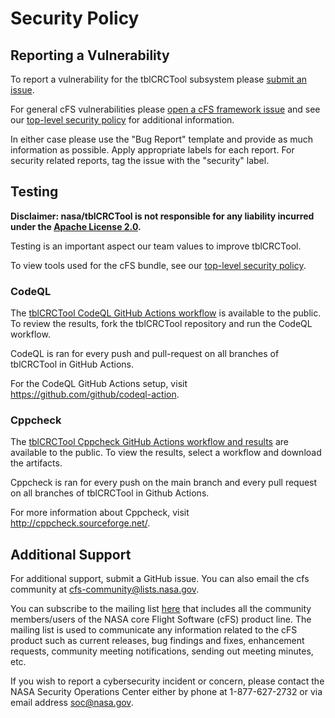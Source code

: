 # Security Policy

## Reporting a Vulnerability

To report a vulnerability for the tblCRCTool subsystem please [submit an issue](https://github.com/nasa/tblCRCTool/issues/new/choose).

For general cFS vulnerabilities please [open a cFS framework issue](https://github.com/nasa/cfs/issues/new/choose) and see our [top-level security policy](https://github.com/nasa/cFS/security/policy) for additional information.

In either case please use the "Bug Report" template and provide as much information as possible. Apply appropriate labels for each report. For security related reports, tag the issue with the "security" label.

## Testing

**Disclaimer: nasa/tblCRCTool is not responsible for any liability incurred under the [Apache License 2.0](https://github.com/nasa/tblCRCTool/blob/main/LICENSE).**

Testing is an important aspect our team values to improve tblCRCTool. 

To view tools used for the cFS bundle, see our [top-level security policy](https://github.com/nasa/cFS/security/policy). 

### CodeQL

The [tblCRCTool CodeQL GitHub Actions workflow](https://github.com/nasa/tblCRCTool/actions/workflows/codeql-build.yml) is available to the public. To review the results, fork the tblCRCTool repository and run the CodeQL workflow. 

CodeQL is ran for every push and pull-request on all branches of tblCRCTool in GitHub Actions. 

For the CodeQL GitHub Actions setup, visit https://github.com/github/codeql-action. 

### Cppcheck

The [tblCRCTool Cppcheck GitHub Actions workflow and results](https://github.com/nasa/tblCRCTool/actions/workflows/static-analysis.yml) are available to the public. To view the results, select a workflow and download the artifacts. 

Cppcheck is ran for every push on the main branch and every pull request on all branches of tblCRCTool in Github Actions. 

For more information about Cppcheck, visit http://cppcheck.sourceforge.net/.

## Additional Support

For additional support, submit a GitHub issue. You can also email the cfs community at cfs-community@lists.nasa.gov. 

You can subscribe to the mailing list [here](https://lists.nasa.gov/mailman/listinfo/cfs-community) that includes all the community members/users of the NASA core Flight Software (cFS) product line. The mailing list is used to communicate any information related to the cFS product such as current releases, bug findings and fixes, enhancement requests, community meeting notifications, sending out meeting minutes, etc.

If you wish to report a cybersecurity incident or concern, please contact the NASA Security Operations Center either by phone at 1-877-627-2732 or via email address soc@nasa.gov.
